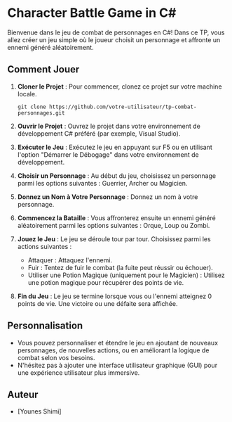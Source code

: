 # Character Battle Game in C#

Bienvenue dans le jeu de combat de personnages en C#! Dans ce TP, vous allez créer un jeu simple où le joueur choisit un personnage et affronte un ennemi généré aléatoirement.

## Comment Jouer

1. **Cloner le Projet** : Pour commencer, clonez ce projet sur votre machine locale.

    ```
    git clone https://github.com/votre-utilisateur/tp-combat-personnages.git
    ```

2. **Ouvrir le Projet** : Ouvrez le projet dans votre environnement de développement C# préféré (par exemple, Visual Studio).

3. **Exécuter le Jeu** : Exécutez le jeu en appuyant sur F5 ou en utilisant l'option "Démarrer le Débogage" dans votre environnement de développement.

4. **Choisir un Personnage** : Au début du jeu, choisissez un personnage parmi les options suivantes : Guerrier, Archer ou Magicien.

5. **Donnez un Nom à Votre Personnage** : Donnez un nom à votre personnage.

6. **Commencez la Bataille** : Vous affronterez ensuite un ennemi généré aléatoirement parmi les options suivantes : Orque, Loup ou Zombi.

7. **Jouez le Jeu** : Le jeu se déroule tour par tour. Choisissez parmi les actions suivantes :
    - Attaquer : Attaquez l'ennemi.
    - Fuir : Tentez de fuir le combat (la fuite peut réussir ou échouer).
    - Utiliser une Potion Magique (uniquement pour le Magicien) : Utilisez une potion magique pour récupérer des points de vie.

8. **Fin du Jeu** : Le jeu se termine lorsque vous ou l'ennemi atteignez 0 points de vie. Une victoire ou une défaite sera affichée.

## Personnalisation

- Vous pouvez personnaliser et étendre le jeu en ajoutant de nouveaux personnages, de nouvelles actions, ou en améliorant la logique de combat selon vos besoins.
- N'hésitez pas à ajouter une interface utilisateur graphique (GUI) pour une expérience utilisateur plus immersive.

## Auteur

- [Younes Shimi]

